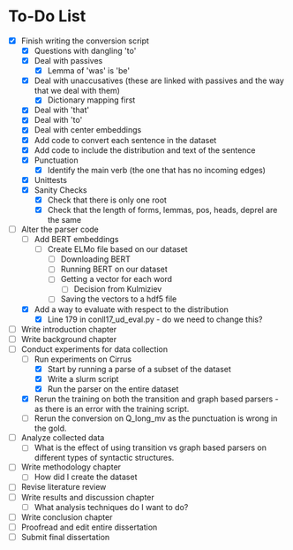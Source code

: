 # To-Do List

- [x] Finish writing the conversion script
    - [x] Questions with dangling 'to'
    - [x] Deal with passives
        - [x] Lemma of 'was' is 'be'
    - [x] Deal with unaccusatives (these are linked with passives and the way that we deal with them)
        - [x] Dictionary mapping first
    - [x] Deal with 'that'
    - [x] Deal with 'to'
    - [x] Deal with center embeddings
    - [x] Add code to convert each sentence in the dataset
    - [x] Add code to include the distribution and text of the sentence
    - [x] Punctuation
        - [x] Identify the main verb (the one that has no incoming edges)
    - [x] Unittests
    - [x] Sanity Checks
        - [x] Check that there is only one root
        - [x] Check that the length of forms, lemmas, pos, heads, deprel are the same
- [ ] Alter the parser code
    - [ ] Add BERT embeddings
        - [ ] Create ELMo file based on our dataset
            - [ ] Downloading BERT
            - [ ] Running BERT on our dataset
            - [ ] Getting a vector for each word 
                - [ ] Decision from Kulmiziev
            - [ ] Saving the vectors to a hdf5 file
    - [x] Add a way to evaluate with respect to the distribution
        - [x] Line 179 in conll17_ud_eval.py - do we need to change this?
- [ ] Write introduction chapter
- [ ] Write background chapter
- [ ] Conduct experiments for data collection
    - [ ] Run experiments on Cirrus
        - [x] Start by running a parse of a subset of the dataset
        - [x] Write a slurm script
        - [x] Run the parser on the entire dataset
    - [x] Rerun the training on both the transition and graph based parsers - as there is an error with the training script. 
    - [ ] Rerun the conversion on Q_long_mv as the punctuation is wrong in the gold.
- [ ] Analyze collected data
    - [ ] What is the effect of using transition vs graph based parsers on different types of syntactic structures. 
- [ ] Write methodology chapter
    - [ ] How did I create the dataset
- [ ] Revise literature review
- [ ] Write results and discussion chapter
    - [ ] What analysis techniques do I want to do?
- [ ] Write conclusion chapter
- [ ] Proofread and edit entire dissertation
- [ ] Submit final dissertation
